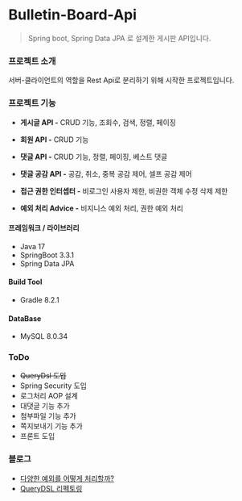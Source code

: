 # Bulletin-Board-Api
> Spring boot, Spring Data JPA 로 설계한 게시판 API입니다.

### 프로젝트 소개

서버-클라이언트의 역할을 Rest Api로 분리하기 위해 시작한 프로젝트입니다.<br>

### 프로젝트 기능

- **게시글 API -** CRUD 기능, 조회수, 검색, 정렬, 페이징
- **회원 API -** CRUD 기능
- **댓글 API -** CRUD 기능, 정렬, 페이징, 베스트 댓글
- **댓글 공감 API -** 공감, 취소, 중복 공감 제어, 셀프 공감 제어
  
- **접근 권한 인터셉터 -** 비로그인 사용자 제한, 비권한 객체 수정 삭제 제한
- **예외 처리 Advice -** 비지니스 예외 처리, 권한 예외 처리


#### 프레임워크 / 라이브러리
- Java 17
- SpringBoot 3.3.1
- Spring Data JPA

#### Build Tool
- Gradle 8.2.1

#### DataBase
- MySQL 8.0.34

### ToDo
- ~~QueryDsl 도입~~
- Spring Security 도입
- 로그처리 AOP 설계
- 대댓글 기능 추가
- 첨부파일 기능 추가
- 쪽지보내기 기능 추가
- 프론트 도입

### 블로그
- [다양한 예외를 어떻게 처리할까?](https://velog.io/@jhg2819/Spring-%EB%8B%A4%EC%96%91%ED%95%9C-%EC%98%88%EC%99%B8%EB%A5%BC-%EC%96%B4%EB%96%BB%EA%B2%8C-%EC%B2%98%EB%A6%AC%ED%95%A0%EA%B9%8C)
- [QueryDSL 리펙토링](https://velog.io/@jhg2819/Spring-%EB%8B%A4%EC%96%91%ED%95%9C-%EC%98%88%EC%99%B8%EB%A5%BC-%EC%96%B4%EB%96%BB%EA%B2%8C-%EC%B2%98%EB%A6%AC%ED%95%A0%EA%B9%8C)